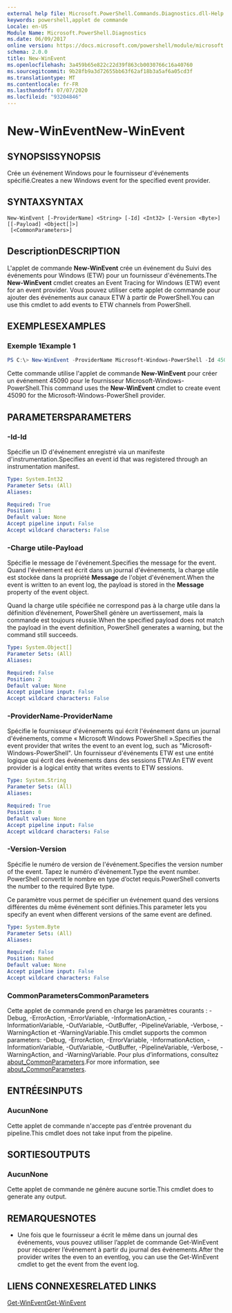 ```yaml
---
external help file: Microsoft.PowerShell.Commands.Diagnostics.dll-Help.xml
keywords: powershell,applet de commande
Locale: en-US
Module Name: Microsoft.PowerShell.Diagnostics
ms.date: 06/09/2017
online version: https://docs.microsoft.com/powershell/module/microsoft.powershell.diagnostics/new-winevent?view=powershell-6&WT.mc_id=ps-gethelp
schema: 2.0.0
title: New-WinEvent
ms.openlocfilehash: 3a459b65e822c22d39f863cb0030766c16a40760
ms.sourcegitcommit: 9b28fb9a3d72655bb63f62af18b3a5af6a05cd3f
ms.translationtype: MT
ms.contentlocale: fr-FR
ms.lasthandoff: 07/07/2020
ms.locfileid: "93204846"
---
```

# <span data-ttu-id="99d41-103">New-WinEvent</span><span class="sxs-lookup"><span data-stu-id="99d41-103">New-WinEvent</span></span>

## <span data-ttu-id="99d41-104">SYNOPSIS</span><span class="sxs-lookup"><span data-stu-id="99d41-104">SYNOPSIS</span></span>
<span data-ttu-id="99d41-105">Crée un événement Windows pour le fournisseur d'événements spécifié.</span><span class="sxs-lookup"><span data-stu-id="99d41-105">Creates a new Windows event for the specified event provider.</span></span>

## <span data-ttu-id="99d41-106">SYNTAX</span><span class="sxs-lookup"><span data-stu-id="99d41-106">SYNTAX</span></span>

```
New-WinEvent [-ProviderName] <String> [-Id] <Int32> [-Version <Byte>] [[-Payload] <Object[]>]
 [<CommonParameters>]
```

## <span data-ttu-id="99d41-107">Description</span><span class="sxs-lookup"><span data-stu-id="99d41-107">DESCRIPTION</span></span>

<span data-ttu-id="99d41-108">L'applet de commande **New-WinEvent** crée un événement du Suivi des événements pour Windows (ETW) pour un fournisseur d'événements.</span><span class="sxs-lookup"><span data-stu-id="99d41-108">The **New-WinEvent** cmdlet creates an Event Tracing for Windows (ETW) event for an event provider.</span></span>
<span data-ttu-id="99d41-109">Vous pouvez utiliser cette applet de commande pour ajouter des événements aux canaux ETW à partir de PowerShell.</span><span class="sxs-lookup"><span data-stu-id="99d41-109">You can use this cmdlet to add events to ETW channels from PowerShell.</span></span>

## <span data-ttu-id="99d41-110">EXEMPLES</span><span class="sxs-lookup"><span data-stu-id="99d41-110">EXAMPLES</span></span>

### <span data-ttu-id="99d41-111">Exemple 1</span><span class="sxs-lookup"><span data-stu-id="99d41-111">Example 1</span></span>

```powershell
PS C:\> New-WinEvent -ProviderName Microsoft-Windows-PowerShell -Id 45090 -Payload @("Workflow", "Running")
```

<span data-ttu-id="99d41-112">Cette commande utilise l'applet de commande **New-WinEvent** pour créer un événement 45090 pour le fournisseur Microsoft-Windows-PowerShell.</span><span class="sxs-lookup"><span data-stu-id="99d41-112">This command uses the **New-WinEvent** cmdlet to create event 45090 for the Microsoft-Windows-PowerShell provider.</span></span>

## <span data-ttu-id="99d41-113">PARAMETERS</span><span class="sxs-lookup"><span data-stu-id="99d41-113">PARAMETERS</span></span>

### <span data-ttu-id="99d41-114">-Id</span><span class="sxs-lookup"><span data-stu-id="99d41-114">-Id</span></span>

<span data-ttu-id="99d41-115">Spécifie un ID d'événement enregistré via un manifeste d'instrumentation.</span><span class="sxs-lookup"><span data-stu-id="99d41-115">Specifies an event id that was registered through an instrumentation manifest.</span></span>

```yaml
Type: System.Int32
Parameter Sets: (All)
Aliases:

Required: True
Position: 1
Default value: None
Accept pipeline input: False
Accept wildcard characters: False
```

### <span data-ttu-id="99d41-116">-Charge utile</span><span class="sxs-lookup"><span data-stu-id="99d41-116">-Payload</span></span>

<span data-ttu-id="99d41-117">Spécifie le message de l'événement.</span><span class="sxs-lookup"><span data-stu-id="99d41-117">Specifies the message for the event.</span></span> <span data-ttu-id="99d41-118">Quand l'événement est écrit dans un journal d'événements, la charge utile est stockée dans la propriété **Message** de l'objet d'événement.</span><span class="sxs-lookup"><span data-stu-id="99d41-118">When the event is written to an event log, the payload is stored in the **Message** property of the event object.</span></span>

<span data-ttu-id="99d41-119">Quand la charge utile spécifiée ne correspond pas à la charge utile dans la définition d’événement, PowerShell génère un avertissement, mais la commande est toujours réussie.</span><span class="sxs-lookup"><span data-stu-id="99d41-119">When the specified payload does not match the payload in the event definition, PowerShell generates a warning, but the command still succeeds.</span></span>

```yaml
Type: System.Object[]
Parameter Sets: (All)
Aliases:

Required: False
Position: 2
Default value: None
Accept pipeline input: False
Accept wildcard characters: False
```

### <span data-ttu-id="99d41-120">-ProviderName</span><span class="sxs-lookup"><span data-stu-id="99d41-120">-ProviderName</span></span>

<span data-ttu-id="99d41-121">Spécifie le fournisseur d'événements qui écrit l'événement dans un journal d'événements, comme « Microsoft Windows PowerShell ».</span><span class="sxs-lookup"><span data-stu-id="99d41-121">Specifies the event provider that writes the event to an event log, such as "Microsoft-Windows-PowerShell".</span></span> <span data-ttu-id="99d41-122">Un fournisseur d'événements ETW est une entité logique qui écrit des événements dans des sessions ETW.</span><span class="sxs-lookup"><span data-stu-id="99d41-122">An ETW event provider is a logical entity that writes events to ETW sessions.</span></span>

```yaml
Type: System.String
Parameter Sets: (All)
Aliases:

Required: True
Position: 0
Default value: None
Accept pipeline input: False
Accept wildcard characters: False
```

### <span data-ttu-id="99d41-123">-Version</span><span class="sxs-lookup"><span data-stu-id="99d41-123">-Version</span></span>

<span data-ttu-id="99d41-124">Spécifie le numéro de version de l'événement.</span><span class="sxs-lookup"><span data-stu-id="99d41-124">Specifies the version number of the event.</span></span> <span data-ttu-id="99d41-125">Tapez le numéro d'événement.</span><span class="sxs-lookup"><span data-stu-id="99d41-125">Type the event number.</span></span> <span data-ttu-id="99d41-126">PowerShell convertit le nombre en type d’octet requis.</span><span class="sxs-lookup"><span data-stu-id="99d41-126">PowerShell converts the number to the required Byte type.</span></span>

<span data-ttu-id="99d41-127">Ce paramètre vous permet de spécifier un événement quand des versions différentes du même événement sont définies.</span><span class="sxs-lookup"><span data-stu-id="99d41-127">This parameter lets you specify an event when different versions of the same event are defined.</span></span>

```yaml
Type: System.Byte
Parameter Sets: (All)
Aliases:

Required: False
Position: Named
Default value: None
Accept pipeline input: False
Accept wildcard characters: False
```

### <span data-ttu-id="99d41-128">CommonParameters</span><span class="sxs-lookup"><span data-stu-id="99d41-128">CommonParameters</span></span>

<span data-ttu-id="99d41-129">Cette applet de commande prend en charge les paramètres courants : -Debug, -ErrorAction, -ErrorVariable, -InformationAction, -InformationVariable, -OutVariable, -OutBuffer, -PipelineVariable, -Verbose, -WarningAction et -WarningVariable.</span><span class="sxs-lookup"><span data-stu-id="99d41-129">This cmdlet supports the common parameters: -Debug, -ErrorAction, -ErrorVariable, -InformationAction, -InformationVariable, -OutVariable, -OutBuffer, -PipelineVariable, -Verbose, -WarningAction, and -WarningVariable.</span></span> <span data-ttu-id="99d41-130">Pour plus d’informations, consultez [about_CommonParameters](https://go.microsoft.com/fwlink/?LinkID=113216).</span><span class="sxs-lookup"><span data-stu-id="99d41-130">For more information, see [about_CommonParameters](https://go.microsoft.com/fwlink/?LinkID=113216).</span></span>

## <span data-ttu-id="99d41-131">ENTRÉES</span><span class="sxs-lookup"><span data-stu-id="99d41-131">INPUTS</span></span>

### <span data-ttu-id="99d41-132">Aucun</span><span class="sxs-lookup"><span data-stu-id="99d41-132">None</span></span>

<span data-ttu-id="99d41-133">Cette applet de commande n'accepte pas d'entrée provenant du pipeline.</span><span class="sxs-lookup"><span data-stu-id="99d41-133">This cmdlet does not take input from the pipeline.</span></span>

## <span data-ttu-id="99d41-134">SORTIES</span><span class="sxs-lookup"><span data-stu-id="99d41-134">OUTPUTS</span></span>

### <span data-ttu-id="99d41-135">Aucun</span><span class="sxs-lookup"><span data-stu-id="99d41-135">None</span></span>

<span data-ttu-id="99d41-136">Cette applet de commande ne génère aucune sortie.</span><span class="sxs-lookup"><span data-stu-id="99d41-136">This cmdlet does to generate any output.</span></span>

## <span data-ttu-id="99d41-137">REMARQUES</span><span class="sxs-lookup"><span data-stu-id="99d41-137">NOTES</span></span>

* <span data-ttu-id="99d41-138">Une fois que le fournisseur a écrit le même dans un journal des événements, vous pouvez utiliser l’applet de commande Get-WinEvent pour récupérer l’événement à partir du journal des événements.</span><span class="sxs-lookup"><span data-stu-id="99d41-138">After the provider writes the even to an eventlog, you can use the Get-WinEvent cmdlet to get the event from the event log.</span></span>

## <span data-ttu-id="99d41-139">LIENS CONNEXES</span><span class="sxs-lookup"><span data-stu-id="99d41-139">RELATED LINKS</span></span>

[<span data-ttu-id="99d41-140">Get-WinEvent</span><span class="sxs-lookup"><span data-stu-id="99d41-140">Get-WinEvent</span></span>](Get-WinEvent.md)
